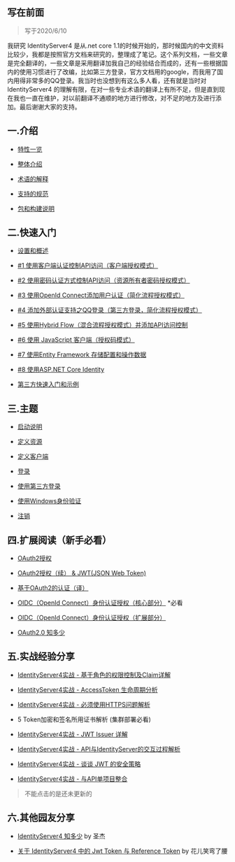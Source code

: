 ﻿## 写在前面

>写于2020/6/10

我研究 IdentityServer4 是从.net core 1.1的时候开始的，那时候国内的中文资料比较少，我都是按照官方文档来研究的，整理成了笔记。这个系列文档，一些文章是完全翻译的，一些文章是采用翻译加我自己的经验结合而成的，还有一些根据国内的使用习惯进行了改编，比如第三方登录，官方文档用的google，而我用了国内用得非常多的QQ登录。我当时也没想到有这么多人看，还有就是当时对 IdentityServer4 的理解有限，在对一些专业术语的翻译上有所不足，但是直到现在我也一直在维护，对以前翻译不通顺的地方进行修改，对不足的地方及进行添加。最后谢谢大家的支持。

## 一.介绍

- [特性一览](http://www.cnblogs.com/stulzq/p/7376328.html "IdentityServer4（1）- 特性一览")

- [整体介绍](http://www.cnblogs.com/stulzq/p/7376606.html "IdentityServer4（2）- 整体介绍")

- [术语的解释](http://www.cnblogs.com/stulzq/p/7487734.html "IdentityServer4（3）- 术语的解释")

- [支持的规范](http://www.cnblogs.com/stulzq/p/7493318.html "支持的规范")

- [包和构建说明](http://www.cnblogs.com/stulzq/p/7493498.html "包和构建说明")

## 二.快速入门

- [设置和概述](http://www.cnblogs.com/stulzq/p/7493745.html "设置和概述")

- [#1 使用客户端认证控制API访问（客户端授权模式）](http://www.cnblogs.com/stulzq/p/7495129.html "使用客户端证书控制API访问（客户端授权模式）")

- [#2 使用密码认证方式控制API访问（资源所有者密码授权模式）](http://www.cnblogs.com/stulzq/p/7509648.html "使用密码认证方式控制API访问（资源所有者密码授权模式）")

- [#3 使用OpenId Connect添加用户认证（简化流程授权模式）](http://www.cnblogs.com/stulzq/p/7797341.html "使用OpenId Connect添加用户认证")

- [#4 添加外部认证支持之QQ登录（第三方登录，简化流程授权模式）](http://www.cnblogs.com/stulzq/p/7879101.html "添加外部认证支持之QQ登录")

- [#5 使用Hybrid Flow（混合流程授权模式）并添加API访问控制](http://www.cnblogs.com/stulzq/p/7833480.html "使用Hybrid Flow并添加API访问控制")

- [#6 使用 JavaScript 客户端（授权码模式）](http://www.cnblogs.com/stulzq/p/8120211.html "使用JavaScript客户端")

- [#7 使用Entity Framework 存储配置和操作数据](http://www.cnblogs.com/stulzq/p/8120518.html "使用Entity Framework 存储配置和操作数据")

- [#8 使用ASP.NET Core Identity](http://www.cnblogs.com/stulzq/p/8120129.html "使用ASP.NET Core Identity")

- [第三方快速入门和示例](http://www.cnblogs.com/stulzq/p/8120570.html "第三方快速入门和示例")

## 三.主题

- [启动说明](http://www.cnblogs.com/stulzq/p/8144056.html "启动说明")

- [定义资源](http://www.cnblogs.com/stulzq/p/8144185.html "定义资源")

- [定义客户端](http://www.cnblogs.com/stulzq/p/8144247.html "定义客户端")

- [登录](http://www.cnblogs.com/stulzq/p/8144344.html "登录")

- [使用第三方登录](http://www.cnblogs.com/stulzq/p/8144855.html "使用第三方登录")

- [使用Windows身份验证](http://www.cnblogs.com/stulzq/p/8145288.html "使用Windows身份验证")

- [注销](http://www.cnblogs.com/stulzq/p/8570695.html "注销")

## 四.扩展阅读（新手必看）

- [OAuth2授权](http://www.cnblogs.com/linianhui/p/oauth2-authorization.html "OAuth2授权")

- [OAuth2授权（续） & JWT(JSON Web Token)](http://www.cnblogs.com/linianhui/p/oauth2-extensions-protocol-and-json-web-token.html "OAuth2授权（续） & JWT(JSON Web Token)")

- [基于OAuth2的认证（译）](http://www.cnblogs.com/linianhui/p/authentication-based-on-oauth2.html "基于OAuth2的认证（译）")

- [OIDC（OpenId Connect）身份认证授权（核心部分）](http://www.cnblogs.com/linianhui/p/openid-connect-core.html "OIDC（OpenId Connect）身份认证授权（核心部分）") *必看

- [OIDC（OpenId Connect）身份认证授权（扩展部分）](http://www.cnblogs.com/linianhui/p/openid-connect-extension.html "OIDC（OpenId Connect）身份认证授权（扩展部分）")

- [OAuth2.0 知多少](http://www.cnblogs.com/sheng-jie/p/6564520.html "Auth2.0 知多少")

## 五.实战经验分享

- [IdentityServer4实战 - 基于角色的权限控制及Claim详解](http://www.cnblogs.com/stulzq/p/8726002.html)

- [IdentityServer4实战 - AccessToken 生命周期分析](http://www.cnblogs.com/stulzq/p/8998274.html)

- [IdentityServer4实战 - 必须使用HTTPS问题解析](https://www.cnblogs.com/stulzq/p/9594623.html)

- 5 Token加密和签名所用证书解析 (集群部署必看) 

- [IdentityServer4实战 - JWT Issuer 详解](https://www.cnblogs.com/stulzq/p/10339024.html)

- [IdentityServer4实战 - API与IdentityServer的交互过程解析](https://www.cnblogs.com/stulzq/p/9226059.html)

- [IdentityServer4实战 - 谈谈 JWT 的安全策略](https://www.cnblogs.com/stulzq/p/9678501.html)

- [IdentityServer4实战 - 与API单项目整合](https://www.cnblogs.com/stulzq/p/10346095.html)

>不能点击的是还未更新的

## 六.其他园友分享

- [IdentityServer4 知多少](https://www.cnblogs.com/sheng-jie/p/9430920.html) by 圣杰

- [关于 IdentityServer4 中的 Jwt Token 与 Reference Token](https://www.cnblogs.com/Irving/p/9357539.html) by 花儿笑弯了腰
